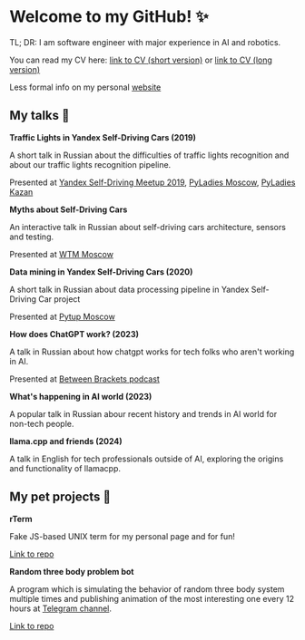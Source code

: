 # Welcome to my GitHub! :sparkles:
TL; DR: I am software engineer with major experience in AI and robotics.

You can read my CV here: [link to CV (short version)](https://github.com/robolamp/about_robolamp/blob/master/my_cv_eng.pdf "My CV (short version)") or [link to CV (long version)](https://github.com/robolamp/about_robolamp/blob/master/my_cv_full_eng.pdf "My CV (full version)")

Less formal info on my personal [website](https://kotobank.ch/~robolamp/)

## My talks :microphone:

**Traffic Lights in Yandex Self-Driving Cars (2019)**

A short talk in Russian about the difficulties of traffic lights recognition and about our traffic lights recognition pipeline.

Presented at [Yandex Self-Driving Meetup 2019](https://medium.com/yandex-self-driving-car/yandex-self-driving-meetup-817e905b3d4a), [PyLadies Moscow](https://twitter.com/pyladies_msk/status/1145709227513733120), [PyLadies Kazan](https://twitter.com/pyladieskzn/status/1161901466430377985)

**Myths about Self-Driving Cars**

An interactive talk in Russian about self-driving cars architecture, sensors and testing.

Presented at [WTM Moscow](https://gdgmoscow.timepad.ru/event/1101498/)

**Data mining in Yandex Self-Driving Cars (2020)**

A short talk in Russian about data processing pipeline in Yandex Self-Driving Car project

Presented at [Pytup Moscow](https://events.yandex.ru/events/pytup-26-02-2020)

**How does ChatGPT work? (2023)**

A talk in Russian about how chatgpt works for tech folks who aren't working in AI.

Presented at [Between Brackets podcast](https://youtu.be/g2u21UsAS84)

**What's happening in AI world (2023)**

A popular talk in Russian abour recent history and trends in AI world for non-tech people.

**llama.cpp and friends (2024)**

A talk in English for tech professionals outside of AI, exploring the origins and functionality of llamacpp.

## My pet projects :dog:

**rTerm**

Fake JS-based UNIX term for my personal page and for fun!

[Link to repo](https://github.com/robolamp/rTerm)

**Random three body problem bot**

A program which is simulating the behavior of random three body system multiple times and publishing animation of the most interesting one every 12 hours at [Telegram channel](https://t.me/random_three_body_problem).

[Link to repo](https://github.com/robolamp/3_body_problem_bot)
